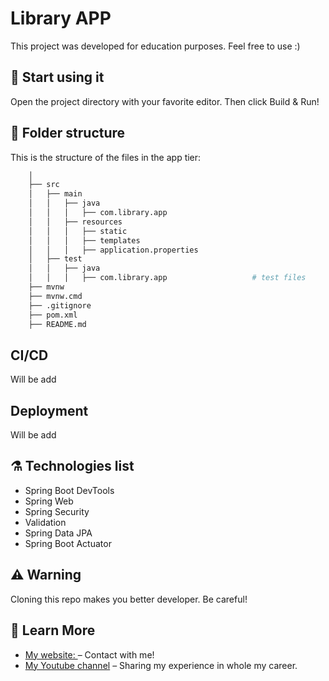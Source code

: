 # Library APP

This project was developed for education purposes. Feel free to use :)

## 🚀 Start using it

Open the project directory with your favorite editor. Then click Build & Run!

## 🧬 Folder structure

This is the structure of the files in the app tier:

```sh
    │
    ├── src
    │   ├── main
    │   │   ├── java
    │   │   │   ├── com.library.app
    │   │   ├── resources
    │   │   │   ├── static
    │   │   │   ├── templates
    │   │   │   ├── application.properties
    │   ├── test
    │   │   ├── java
    │   │   │   ├── com.library.app                   # test files
    ├── mvnw
    ├── mvnw.cmd
    ├── .gitignore
    ├── pom.xml
    ├── README.md
```

## CI/CD

Will be add

## Deployment

Will be add

## ⚗️ Technologies list

- Spring Boot DevTools
- Spring Web
- Spring Security
- Validation
- Spring Data JPA
- Spring Boot Actuator

## ⚠️ Warning

Cloning this repo makes you better developer. Be careful!

## 📖 Learn More

- [My website: ](https://emrecan.co/) – Contact with me!
- [My Youtube channel](https://www.youtube.com/channel/UCHnhd6yOwxKyQTZU1yDqV0w) – Sharing my experience in whole my career.